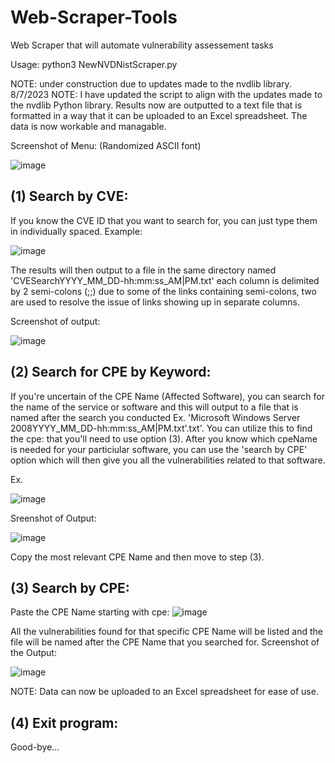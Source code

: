 # Web-Scraper-Tools
Web Scraper that will automate vulnerability assessement tasks

Usage: python3 NewNVDNistScraper.py

NOTE: under construction due to updates made to the nvdlib library. 8/7/2023
NOTE: I have updated the script to align with the updates made to the nvdlib Python library.
      Results now are outputted to a text file that is formatted in a way that it can be 
      uploaded to an Excel spreadsheet. The data is now workable and managable. 





Screenshot of Menu: (Randomized ASCII font)

![image](https://user-images.githubusercontent.com/102625690/160985225-90e53470-f35c-4e3c-b0d0-a977b2babbc5.png)



<h2>(1) Search by CVE:</h2>
If you know the CVE ID that you want to search for, you can just type them in individually spaced.
Example:

![image](https://user-images.githubusercontent.com/102625690/160985481-0256cb99-8203-45db-8943-5b7166035e88.png)

The results will then output to a file in the same directory named 'CVESearchYYYY_MM_DD-hh:mm:ss_AM|PM.txt'
each column is delimited by 2 semi-colons (;;) due to some of the links containing semi-colons, two are used to resolve
the issue of links showing up in separate columns.

Screenshot of output:

![image](https://user-images.githubusercontent.com/102625690/160985948-833bff9e-1fb4-47c3-b2ee-e4580d5488d9.png)



<h2>(2) Search for CPE by Keyword:</h2>

If you're uncertain of the CPE Name (Affected Software), you can search for the name of the service or software and this will output to a file that is named after the search you conducted Ex. 'Microsoft Windows Server 2008YYYY_MM_DD-hh:mm:ss_AM|PM.txt'.txt'. You can utilize this to find the cpe: that you'll need to use option (3). After you know 
which cpeName is needed for your particiular software, you can use the 'search by CPE' option which will then give you all the vulnerabilities related to that software.

Ex.

![image](https://user-images.githubusercontent.com/102625690/160989150-b5e22992-83b6-40b2-b1b9-77d7158ffd20.png)


Sreenshot of Output:


![image](https://user-images.githubusercontent.com/102625690/160987465-281e1875-8583-4bef-b7c9-171feefd91a1.png)

<p>Copy the most relevant CPE Name and then move to step (3).</p>

<h2>(3) Search by CPE:</h2>

Paste the CPE Name starting with cpe:
![image](https://user-images.githubusercontent.com/102625690/160988054-d5d4c06e-578f-4d3f-8976-c1066d300a89.png)

All the vulnerabilities found for that specific CPE Name will be listed and the file will be named after the CPE Name that you searched for.
Screenshot of the Output:

![image](https://github.com/theCyberLeech/Web-Scraper-Tools/assets/102625690/b1adbcac-f50d-4e82-8ac9-e3bb563e55f6)


NOTE: Data can now be uploaded to an Excel spreadsheet for ease of use.

<h2>(4) Exit program:</h2>

Good-bye...



